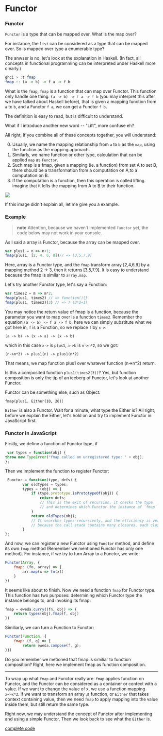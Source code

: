 # Functor
### Functor

`Functor` is a type that can be mapped over. What is the map over?

For instance, the `list` can be considered as a type that can be mapped over. So is mapped over type a enumerable type?

The anwser is no, let's look at the explanation in Haskell. (In fact, all concepts in functional programming can be interpreted under Haskell more clearly.)

```haskell
ghci > :t fmap
fmap :: (a -> b) -> f a -> f b
```

What is the `fmap`, `fmap` is a function that can map over Functor. This function only handle one thing: `(a -> b) -> f a -> f b` (you may interpret this after we have talked about Haskell before), that is given a mapping function from `a` to `b`, and a Functor `f a`, we can get a Functor `f b`.

The definition is easy to read, but is difficult to understand. 

What if I introduce another new word -- "Lift", more confuse eh?

All right, If you combine all of these concepts together, you will understand:

0. Usually, we name the mapping relationship from `a` to `b` as the `map`, using the function as the mapping approach.
0. Similarly, we name function or other type, calculation that can be applied `map` as `Functor`.
0. Such map is a fmap, given a mapping (ie. a function) from set A to set B, there should be a transformation from a computation on A,to a computation on B.
0. If the computation is a function, then this operation is called lifting. Imagine that it lefts the mapping from A to B to their function.

![](http://learnyouahaskell-zh-tw.csie.org/img/lifter.png)

If this image didn't explain all, let me give you a example.

### Example
> **note** Attention, because we haven't implemented `Functor` yet, the code below may not work in your console.

As I said a array is Functor, because the array can be mapped over.
```js
var plus1 = n => n+1;
fmap(plus1, [2, 4, 6, 8])// => [3,5,7,9]
```

Here, array is a Functor type, and the `fmap` transform array [2,4,6,8] by a mapping method 2 -> 3, then it returns [3,5,7.9]. It is easy to understand because the fmap is similar to `array.map`.

Let's try another Functor type, let's say a Function:
```js
var times2 = m => m*2;
fmap(plus1, times2) // => function(){}
fmap(plus1, times2)(3) // => 7 (3*2+1)
```

You may notice the return value of fmap is a function, because the parameter you want to map over is a function `times2`. Remember the equation `(a -> b) -> f a -> f b`, here we can simply substitute what we got here in, `f` is a Function, so we replace `f` by `x->`:

```
(a -> b) -> (x -> a) -> (x -> b)
```

which in this case `x->` is `plus1`, `a->b` is `n->n*2`, so we got:
```
(n->n*2) -> plus1(n) -> plus1(n*2)
```

That means, we map function plus1 over whatever function (n->n*2) return.

Is this a composited function `plus1(times2(3))`? Yes, but function composition is only the tip of an iceberg of Functor, let's look at another Functor.

Functor can be something else, such as Object:
```
fmap(plus1, Either(10, 20))
```

`Either` is also a Functor. Wait for a minute, what type the Either is? All right, before we explain the Either, let's hold on and try to implement Functor in JavaScript first.

### Functor in JavaScript
Firstly, we define a function of Functor type, if 
```js
 var types = function(obj) {
throw new TypeError("fmap called on unregistered type: " + obj);
};
```

Then we implement the function to register Functor:
```js
 Functor = function(type, defs) {
        var oldTypes = types;
        types = (obj) => {
            if (type.prototype.isPrototypeOf(obj)) {
                return defs; 
                // This is the exit of recursion, it checks the type 
                // and determines which Functor the instance of `fmap` registers to.
            }
            return oldTypes(obj); 
            // It searches types recursively, and the efficiency is very low, 
            // because the call stack contains many closures, each closure keeps the type and defs
        }
};
```

And now, we can register a new Functor using `Functor` method, and define its own `fmap` method (Remember we mentioned Functor has only one method). For instance, if we try to turn Array to a Functor, we write:
```js
Functor(Array, {
    fmap: (fn, array) => {
        arr.map(x => fn(x))
    }
})
```

It seems like about to finish. Now we need a function `fmap` for Functor type. This function has two purposes: determining which Functor type the instance belongs to, and invoking its fmap:

```js
fmap = eweda.curry((fn, obj) => {
    return types(obj).fmap(f, obj)
})
```

Similiarly, we can turn a Function to Functor:
```js
Functor(Function, {
    fmap: (f, g) => {
        return eweda.compose(f, g);
}})
```

Do you remember we metioned that fmap is similiar to function composition? Right, here we implement fmap as function composition.

---
To wrap up what `fmap` and Functor really are: `fmap` applies function on Functor, and the Functor can be considered as a container or context with a value. If we want to change the value of x, we use a function mapping `x=>x*2`. If we want to transform an array ,a function, or `Either` that takes context containing value, then we need `fmap` to apply mapping into the value inside them, but still return the same type.

Right now, we may understand the concept of Functor after implementing and using a simple Functor. Then we look back to see what the `Either` is.

[complete code](http://jsbin.com/xezun/1/embed?js,console)

